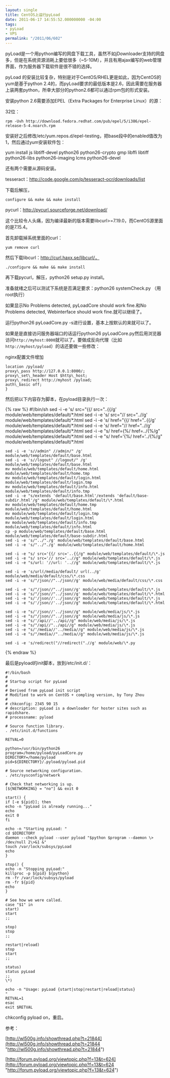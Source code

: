 ```yaml
---
layout: single
title: CentOS上运行pyLoad
date: 2011-06-17 14:55:52.000000000 -04:00
tags:
- pyLoad
- VPS
permalink: "/2011/06/602"
---
```

pyLoad是一个用python编写的网盘下载工具，虽然不如jDownloader支持的网盘多，但是在系统资源消耗上要低很多（~5-10M），并且有用ajax编写的web管理界面，作为服务器下载软件是很不错的选择。

pyLoad 的安装比较复杂，特别是对于CentOS/RHEL更是如此，因为CentOS的yum是基于python 2.4的，而pyLoad要求的最低版本是2.6，因此需要在服务器上装两套python，所幸大部分的python2.6都可以通过rpm包的形式安装。

安装python 2.6需要添加EPEL（Extra Packages for Enterprise Linux）的源：

32位：

```
rpm -Uvh http://download.fedora.redhat.com/pub/epel/5/i386/epel-release-5-4.noarch.rpm
```

安装好之后修改/etc/yum.repos.d/epel-testing，把base段中的enabled值改为1，然后通过yum安装软件包：

yum install js libtiff-devel python26 python26-crypto gmp libffi libtiff python26-libs python26-imaging lcms python26-devel

还有两个需要从源码安装。

tesseract：http://code.google.com/p/tesseract-ocr/downloads/list

下载后解压，

```
configure && make && make install
```

pycurl：http://pycurl.sourceforge.net/download/

这个比较令人头痛，因为编译最新的版本需要libcurl\>=7.19.0，而CentOS源里面的是7.15.4。

首先卸载掉系统里面的curl：

```
yum remove curl
```

然后下载libcurl：http://curl.haxx.se/libcurl/，

```
./configure && make && make install
```

再下载pycurl，解压，python26 setup.py install。

准备就绪之后可以测试下系统是否满足要求：python26 systemCheck.py （用root执行）

如果显示No Problems detected, pyLoadCore should work fine.和No Problems detected, Webinterface should work fine.就可以继续了。

运行python26 pyLoadCore.py -s进行设置，基本上按默认的来就可以了。

如果是是直接访问服务器端口的话运行python26 pyLoadCore.py然后用浏览器访问`http://myhost:8000`就可以了。要做成反向代理（比如`http://myhost/pyload`）的话还要做一些修改：

nginx配置文件增加

```
location /pyload/
proxy\_pass http://127.0.0.1:8000/;
proxy\_set\_header Host $http\_host;
proxy\_redirect http://myhost /pyload;
auth\_basic off;
}
```

然后把以下内容存为脚本，在pyload目录执行一次：

{% raw %}
    #!/bin/sh
    sed -i -e 's/ src="{{/ src="..{{/g' module/web/templates/default/\*.html
    sed -i -e 's/ src="// src="..//g' module/web/templates/default/\*.html
    sed -i -e 's/ href="{{/ href="..{{/g' module/web/templates/default/\*.html
    sed -i -e 's/ href="// href="..//g' module/web/templates/default/\*.html
    sed -i -e "s/ href={%/ href=../{%/g" module/web/templates/default/\*.html
    sed -i -e "s/ href='{%/ href='../{%/g" module/web/templates/default/\*.html

    sed -i -e 's//admin" //admin/" /g' module/web/templates/default/base.html
    sed -i -e 's//logout" //logout/" /g' module/web/templates/default/base.html
    mv module/web/templates/default/home.html module/web/templates/default/home.tmp
    mv module/web/templates/default/login.html module/web/templates/default/login.tmp
    mv module/web/templates/default/info.html module/web/templates/default/info.tmp
    sed -i -e "s/extends 'default/base.html'/extends 'default/base-subdir.html'/g" module/web/templates/default/\*.html
    mv module/web/templates/default/home.tmp module/web/templates/default/home.html
    mv module/web/templates/default/login.tmp module/web/templates/default/login.html
    mv module/web/templates/default/info.tmp module/web/templates/default/info.html
    cp -p module/web/templates/default/base.html module/web/templates/default/base-subdir.html
    sed -i -e 's/"../"./g' module/web/templates/default/base.html
    sed -i -e 's/"../"./g' module/web/templates/default/home.html

    sed -i -e "s/ src='{{/ src='..{{/g" module/web/templates/default/\*.js
    sed -i -e "s/ src='// src='..//g" module/web/templates/default/\*.js
    sed -i -e "s/url: '//url: '..//g" module/web/templates/default/\*.js

    sed -i -e 's/url(/media/default/ url(../g' module/web/media/default/css/\*.css
    sed -i -e 's/"/json//"../json//g' module/web/media/default/css/\*.css

    sed -i -e 's/"/json//"../json//g' module/web/templates/default/\*.js
    sed -i -e 's/"/json//"../json//g' module/web/templates/default/\*.html
    sed -i -e "s/'/json//'../json//g" module/web/templates/default/\*.js
    sed -i -e "s/'/json//'../json//g" module/web/templates/default/\*.html

    sed -i -e "s/'/json//'../json//g" module/web/media/js/\*.js
    sed -i -e "s/"/json//"../json//g" module/web/media/js/\*.js
    sed -i -e "s/'/api//'../api//g" module/web/media/js/\*.js
    sed -i -e "s/"/api//"../api//g" module/web/media/js/\*.js
    sed -i -e "s/'/media//'../media//g" module/web/media/js/\*.js
    sed -i -e "s/"/media//"../media//g" module/web/media/js/\*.js

    sed -i -e 's/redirect("//redirect(".//g' module/web/\*.py
{% endraw %}

最后是pyload的init脚本，放到/etc/init.d/：

```
#!/bin/bash
#
# Startup script for pyLoad
#
# Derived from pyLoad init script
# Modified to work on CentOS + compling version, by Tony Zhou
#
# chkconfig: 2345 90 15
# description: pyLoad is a downloader for hoster sites such as rapidshare.
# processname: pyload

# Source function library.
. /etc/init.d/functions

RETVAL=0

python=/usr/bin/python26
program=/home/pyload/pyLoadCore.py
DIRECTORY=/home/pyload
pid=${DIRECTORY}/.pyload/pyload.pid

# Source networking configuration.
. /etc/sysconfig/network

# Check that networking is up.
[${NETWORKING} = "no"] && exit 0

start() {
if [-e ${pid}]; then
echo -n "pyLoad is already running..."
echo
exit 0
fi

echo -n "Starting pyLoad: "
cd $DIRECTORY
daemon --check pyload --user pyload "$python $program --daemon \> /dev/null 2\>&1 &"
touch /var/lock/subsys/pyLoad
echo
}

stop() {
echo -n "Stopping pyLoad:"
killproc -p ${pid} ${python}
rm -fr /var/lock/subsys/pyload
rm -fr ${pid}
echo
}

# See how we were called.
case "$1" in
start)
start
;;

stop)
stop
;;

restart|reload)
stop
start
;;

status)
status pyLoad
;;
\*)

echo -n "Usage: pyLoad {start|stop|restart|reload|status}
"
RETVAL=1
esac
exit $RETVAL

```

chkconfig pyload on，重启。

参考：

[http://wl500g.info/showthread.php?t=21844](http://wl500g.info/showthread.php?t=21844 "http://wl500g.info/showthread.php?t=21844")

[http://forum.pyload.org/viewtopic.php?f=13&t=624](http://forum.pyload.org/viewtopic.php?f=13&t=624 "http://forum.pyload.org/viewtopic.php?f=13&t=624")
